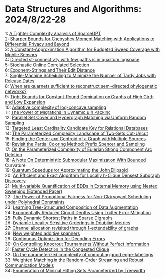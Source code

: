# Data Structures and Algorithms: 2024/8/22-28  
1: [A Tighter Complexity Analysis of SparseGPT](https://doi.org/10.48550/arXiv.2408.12151)  
2: [Sharper Bounds for Chebyshev Moment Matching with Applications to  Differential Privacy and Beyond](https://doi.org/10.48550/arXiv.2408.12385)  
3: [A Constant-Approximation Algorithm for Budgeted Sweep Coverage with  Mobile Sensors](https://doi.org/10.48550/arXiv.2408.12468)  
4: [Directed st-connectivity with few paths is in quantum logspace](https://doi.org/10.48550/arXiv.2408.12473)  
5: [Stochastic Online Correlated Selection](https://doi.org/10.48550/arXiv.2408.12524)  
6: [Exponent-Strings and Their Edit Distance](https://doi.org/10.48550/arXiv.2408.12931)  
7: [Single-Machine Scheduling to Minimize the Number of Tardy Jobs with  Release Dates](https://doi.org/10.48550/arXiv.2408.12967)  
8: [When are quarnets sufficient to reconstruct semi-directed phylogenetic  networks?](https://doi.org/10.48550/arXiv.2408.12997)  
9: [Tight Bounds for Constant-Round Domination on Graphs of High Girth and  Low Expansion](https://doi.org/10.48550/arXiv.2408.12998)  
10: [Adaptive complexity of log-concave sampling](https://doi.org/10.48550/arXiv.2408.13045)  
11: [The Power of Migrations in Dynamic Bin Packing](https://doi.org/10.48550/arXiv.2408.13178)  
12: [Parallel Set Cover and Hypergraph Matching via Uniform Random Sampling](https://doi.org/10.48550/arXiv.2408.13362)  
13: [Targeted Least Cardinality Candidate Key for Relational Databases](https://doi.org/10.48550/arXiv.2408.13540)  
14: [The Parameterized Complexity Landscape of Two-Sets Cut-Uncut](https://doi.org/10.48550/arXiv.2408.13543)  
15: [Finding the Center and Centroid of a Graph with Multiple Sources](https://doi.org/10.48550/arXiv.2408.13688)  
16: [Revisit the Partial Coloring Method: Prefix Spencer and Sampling](https://doi.org/10.48550/arXiv.2408.13756)  
17: [On the Parameterized Complexity of Eulerian Strong Component Arc  Deletion](https://doi.org/10.48550/arXiv.2408.13819)  
18: [A Note On Deterministic Submodular Maximization With Bounded Curvature](https://doi.org/10.48550/arXiv.2409.02943)  
19: [Quantum Speedups for Approximating the John Ellipsoid](https://doi.org/10.48550/arXiv.2408.14018)  
20: [An Efficient and Exact Algorithm for Locally h-Clique Densest Subgraph  Discovery](https://doi.org/10.48550/arXiv.2408.14022)  
21: [Multi-variable Quantification of BDDs in External Memory using Nested  Sweeping (Extended Paper)](https://doi.org/10.48550/arXiv.2408.14216)  
22: [The Power of Proportional Fairness for Non-Clairvoyant Scheduling under  Polyhedral Constraints](https://doi.org/10.48550/arXiv.2408.14310)  
23: [Learning Tree-Structured Composition of Data Augmentation](https://doi.org/10.48550/arXiv.2408.14381)  
24: [Exponentially Reduced Circuit Depths Using Trotter Error Mitigation](https://doi.org/10.48550/arXiv.2408.14385)  
25: [Fully Dynamic Shortest Paths in Sparse Digraphs](https://doi.org/10.48550/arXiv.2408.14406)  
26: [Dynamic Locality Sensitive Orderings in Doubling Metrics](https://doi.org/10.48550/arXiv.2408.14617)  
27: [Channel allocation revisited through 1-extendability of graphs](https://doi.org/10.48550/arXiv.2408.14633)  
28: [New weighted additive spanners](https://doi.org/10.48550/arXiv.2408.14638)  
29: [Continuous Optimization for Decoding Errors](https://doi.org/10.48550/arXiv.2408.14652)  
30: [On Controlling Knockout Tournaments Without Perfect Information](https://doi.org/10.48550/arXiv.2408.15068)  
31: [Faster Cycle Detection in the Congested Clique](https://doi.org/10.48550/arXiv.2408.15132)  
32: [On the parameterized complexity of computing good edge-labelings](https://doi.org/10.48550/arXiv.2408.15181)  
33: [Weighted Matching in the Random-Order Streaming and Robust Communication  Models](https://doi.org/10.48550/arXiv.2408.15434)  
34: [Enumeration of Minimal Hitting Sets Parameterized by Treewidth](https://doi.org/10.48550/arXiv.2408.15776)  